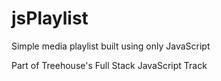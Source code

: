 # jsPlaylist
Simple media playlist built using only JavaScript

Part of Treehouse's Full Stack JavaScript Track
